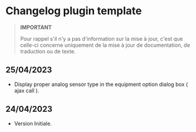 # Changelog plugin template

>**IMPORTANT**
>
>Pour rappel s'il n'y a pas d'information sur la mise à jour, c'est que celle-ci concerne uniquement de la mise à jour de documentation, de traduction ou de texte.

## 25/04/2023

- Display proper analog sensor type in the equipment option dialog box ( ajax call ).

## 24/04/2023

- Version Initiale.

